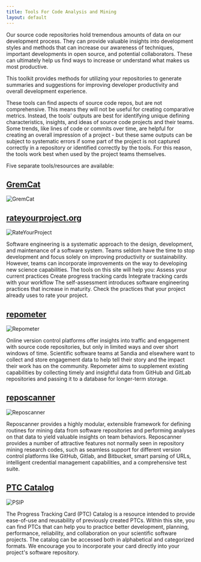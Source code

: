 ```yaml
---
title: Tools For Code Analysis and Mining
layout: default
---
```



Our source code repositories hold tremendous amounts of data on our development process.  They can provide valuable insights into development styles and methods that can increase our awareness of techniques, important developments in open source, and potential collaborators.  These can ultimately help us find ways to increase or understand what makes us most productive.

This toolkit provides methods for utilizing your repositories to generate summaries and suggestions for improving developer productivity and overall development experience.

These tools can find aspects of source code repos, but are not comprehensive.  This means they will not be useful for creating comparative metrics.  Instead, the tools’ outputs are best for identifying unique defining characteristics, insights, and ideas of source code projects and their teams.  Some trends, like lines of code or commits over time, are helpful for creating an overall impression of a project - but these same outputs can be subject to systematic errors if some part of the project is not captured correctly in a repository or identified correctly by the tools.  For this reason, the tools work best when used by the project teams themselves.

Five separate tools/resources are available:

## [GremCat](https://github.com/CAT-SDK/GremCat)

![GremCat]({{site.url}}/assets/images/GremCat.png)

## [rateyourproject.org](https://rateyourproject.org)

![RateYourProject]({{site.url}}/assets/images/RYP.png)

Software engineering is a systematic approach to the design, development, and maintenance of a software system. Teams seldom have the time to stop development and focus solely on improving productivity or sustainability. However, teams can incorporate improvements on the way to developing new science capabilities.
The tools on this site will help you:
Assess your current practices
Create progress tracking cards
Integrate tracking cards with your workflow
The self-assessment introduces software engineering practices that increase in maturity. Check the practices that your project already uses to rate your project.


## [repometer](https://github.com/sandialabs/repometer)

![Repometer]({{site.url}}/assets/images/Repometer.png)

Online version control platforms offer insights into traffic and engagement with source code repositories, but only in limited ways and over short windows of time. Scientific software teams at Sandia and elsewhere want to collect and store engagement data to help tell their story and the impact their work has on the community. Repometer aims to supplement existing capabilities by collecting timely and insightful data from GitHub and GitLab repositories and passing it to a database for longer-term storage.

## [reposcanner](https://github.com/bssw-psip/reposcanner)

![Reposcanner]({{site.url}}/assets/images/Reposcanner.png)

Reposcanner provides a highly modular, extensible framework for defining routines for mining data from software repositories and performing analyses on that data to yield valuable insights on team behaviors. Reposcanner provides a number of attractive features not normally seen in repository mining research codes, such as seamless support for different version control platforms like GitHub, Gitlab, and Bitbucket, smart parsing of URLs, intelligent credential management capabilities, and a comprehensive test suite.

## [PTC Catalog](https://github.com/bssw-psip/PTC-Catalog)

![PSIP]({{site.url}}/assets/images/PSIP.png)

The Progress Tracking Card (PTC) Catalog is a resource intended to provide ease-of-use and reusability of previously created PTCs. Within this site, you can find PTCs that can help you to practice better development, planning, performance, reliability, and collaboration on your scientific software projects.
The catalog can be accessed both in alphabetical and categorized formats. We encourage you to incorporate your card directly into your project's software repository.
